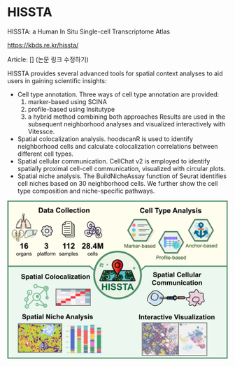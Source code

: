 # HISSTA
HISSTA: a Human In Situ Single-cell Transcriptome Atlas

https://kbds.re.kr/hissta/

Article: [] (논문 링크 수정하기)


HISSTA provides several advanced tools for spatial context analyses to aid users in gaining scientific insights:
- Cell type annotation. Three ways of cell type annotation are provided:
    1) marker-based using SCINA
    2) profile-based using Insitutype
    3) a hybrid method combining both approaches
    Results are used in the subsequent neighborhood analyses and visualized interactively with Vitessce.
- Spatial colocalization analysis. hoodscanR is used to identify neighborhood cells and calculate colocalization correlations between different cell types.
- Spatial cellular communication. CellChat v2 is employed to identify spatially proximal cell-cell communication, visualized with circular plots.
- Spatial niche analysis. The BuildNicheAssay function of Seurat identifies cell niches based on 30 neighborhood cells. We further show the cell type composition and niche-specific pathways.


![Graphical Abstract](images/0_graphical_abstract.png)
